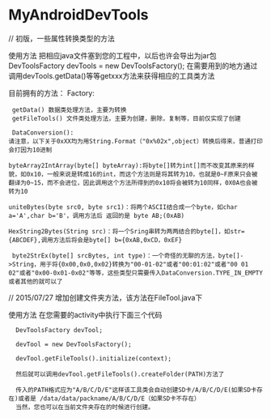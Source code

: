# MyAndroidDevTools
// 初版，一些属性转换类型的方法

使用方法
   把相应java文件塞到您的工程中，以后也许会导出为jar包
   DevToolsFactory devTools = new DevToolsFactory();
   在需要用到的地方通过调用devTools.getData()等等getxxx方法来获得相应的工具类方法
 
目前拥有的方法：
  Factory:
  
     getData() 数据类处理方法，主要为转换
     getFileTools() 文件类处理方法，主要为创建，删除，复制等，目前仅实现了创建
    
     DataConversion():
    请注意，以下关于0xXX均为用String.Format（"0x%02x",object）转换后得来，普通打印会打因为10进制
    
    byteArray2IntArray(byte[] byteArray):将byte[]转为int[]而不改变其原来的样貌，如0x10，一般来说是转成16的int，而这个方法则是将其转为10，也就是0~F原来只会被翻译为0~15，而不会进位，因此调用这个方法所得到的0x10将会被转为10同样，0X0A也会被转为10
    
    uniteBytes(byte src0, byte src1)：将两个ASCII结合成一个byte，如char a='A',char b='B'，调用方法后 返回的是 byte AB;(0xAB)
    
    HexString2Bytes(String src)：将一个Sring串转为两两结合的byte[]，如str={ABCDEF},调用方法后将会是byte[] b={0xAB,0xCD，0xEF}
    
     byte2StrEx(byte[] srcBytes, int type)：一个奇怪的无聊的方法，byte[]->String，用于将{0x00,0x0,0x02}转换为"00-01-02"或者"00:01:02"或者"00 01 02"或者"0x00-0x01-0x02"等等，这些类型只需要传入DataConversion.TYPE_IN_EMPTY或者其他的就可以了

// 2015/07/27 增加创建文件夹方法，该方法在FileTool.java下

  使用方法
    在您需要的activity中执行下面三个代码
    
      DevToolsFactory devTool;
      
      devTool = new DevToolsFactory();
      
      devTool.getFileTools().initialize(context);
      
      然后就可以调用devTool.getFileTools().createFolder(PATH)方法了
      
      传入的PATH格式应为"A/B/C/D/E"这样该工具类会自动创建SD卡/A/B/C/D/E(如果SD卡存在)或者是 /data/data/packname/A/B/C/D/E（如果SD卡不存在）
      当然，您也可以在当前文件夹存在的时候进行创建。
 

